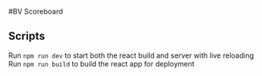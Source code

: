 #BV Scoreboard
## Scripts
Run `npm run dev` to start both the react build and server with live reloading
Run `npm run build` to build the react app for deployment